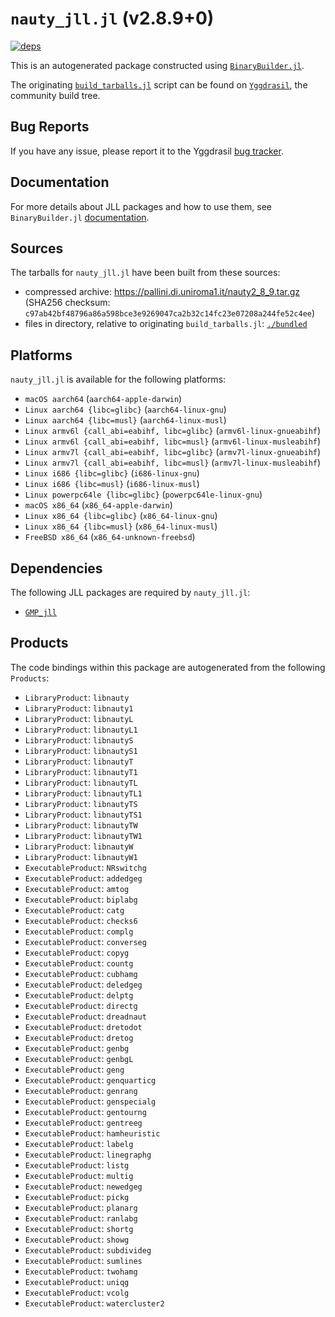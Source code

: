 # `nauty_jll.jl` (v2.8.9+0)

[![deps](https://juliahub.com/docs/nauty_jll/deps.svg)](https://juliahub.com/ui/Packages/General/nauty_jll/)

This is an autogenerated package constructed using [`BinaryBuilder.jl`](https://github.com/JuliaPackaging/BinaryBuilder.jl).

The originating [`build_tarballs.jl`](https://github.com/JuliaPackaging/Yggdrasil/blob/6ae3f380de6f78eb5627e70f39e3f3e24250f883/N/nauty/build_tarballs.jl) script can be found on [`Yggdrasil`](https://github.com/JuliaPackaging/Yggdrasil/), the community build tree.

## Bug Reports

If you have any issue, please report it to the Yggdrasil [bug tracker](https://github.com/JuliaPackaging/Yggdrasil/issues).

## Documentation

For more details about JLL packages and how to use them, see `BinaryBuilder.jl` [documentation](https://docs.binarybuilder.org/stable/jll/).

## Sources

The tarballs for `nauty_jll.jl` have been built from these sources:

* compressed archive: https://pallini.di.uniroma1.it/nauty2_8_9.tar.gz (SHA256 checksum: `c97ab42bf48796a86a598bce3e9269047ca2b32c14fc23e07208a244fe52c4ee`)
* files in directory, relative to originating `build_tarballs.jl`: [`./bundled`](https://github.com/JuliaPackaging/Yggdrasil/tree/6ae3f380de6f78eb5627e70f39e3f3e24250f883/N/nauty/bundled)

## Platforms

`nauty_jll.jl` is available for the following platforms:

* `macOS aarch64` (`aarch64-apple-darwin`)
* `Linux aarch64 {libc=glibc}` (`aarch64-linux-gnu`)
* `Linux aarch64 {libc=musl}` (`aarch64-linux-musl`)
* `Linux armv6l {call_abi=eabihf, libc=glibc}` (`armv6l-linux-gnueabihf`)
* `Linux armv6l {call_abi=eabihf, libc=musl}` (`armv6l-linux-musleabihf`)
* `Linux armv7l {call_abi=eabihf, libc=glibc}` (`armv7l-linux-gnueabihf`)
* `Linux armv7l {call_abi=eabihf, libc=musl}` (`armv7l-linux-musleabihf`)
* `Linux i686 {libc=glibc}` (`i686-linux-gnu`)
* `Linux i686 {libc=musl}` (`i686-linux-musl`)
* `Linux powerpc64le {libc=glibc}` (`powerpc64le-linux-gnu`)
* `macOS x86_64` (`x86_64-apple-darwin`)
* `Linux x86_64 {libc=glibc}` (`x86_64-linux-gnu`)
* `Linux x86_64 {libc=musl}` (`x86_64-linux-musl`)
* `FreeBSD x86_64` (`x86_64-unknown-freebsd`)

## Dependencies

The following JLL packages are required by `nauty_jll.jl`:

* [`GMP_jll`](https://github.com/JuliaBinaryWrappers/GMP_jll.jl)

## Products

The code bindings within this package are autogenerated from the following `Products`:

* `LibraryProduct`: `libnauty`
* `LibraryProduct`: `libnauty1`
* `LibraryProduct`: `libnautyL`
* `LibraryProduct`: `libnautyL1`
* `LibraryProduct`: `libnautyS`
* `LibraryProduct`: `libnautyS1`
* `LibraryProduct`: `libnautyT`
* `LibraryProduct`: `libnautyT1`
* `LibraryProduct`: `libnautyTL`
* `LibraryProduct`: `libnautyTL1`
* `LibraryProduct`: `libnautyTS`
* `LibraryProduct`: `libnautyTS1`
* `LibraryProduct`: `libnautyTW`
* `LibraryProduct`: `libnautyTW1`
* `LibraryProduct`: `libnautyW`
* `LibraryProduct`: `libnautyW1`
* `ExecutableProduct`: `NRswitchg`
* `ExecutableProduct`: `addedgeg`
* `ExecutableProduct`: `amtog`
* `ExecutableProduct`: `biplabg`
* `ExecutableProduct`: `catg`
* `ExecutableProduct`: `checks6`
* `ExecutableProduct`: `complg`
* `ExecutableProduct`: `converseg`
* `ExecutableProduct`: `copyg`
* `ExecutableProduct`: `countg`
* `ExecutableProduct`: `cubhamg`
* `ExecutableProduct`: `deledgeg`
* `ExecutableProduct`: `delptg`
* `ExecutableProduct`: `directg`
* `ExecutableProduct`: `dreadnaut`
* `ExecutableProduct`: `dretodot`
* `ExecutableProduct`: `dretog`
* `ExecutableProduct`: `genbg`
* `ExecutableProduct`: `genbgL`
* `ExecutableProduct`: `geng`
* `ExecutableProduct`: `genquarticg`
* `ExecutableProduct`: `genrang`
* `ExecutableProduct`: `genspecialg`
* `ExecutableProduct`: `gentourng`
* `ExecutableProduct`: `gentreeg`
* `ExecutableProduct`: `hamheuristic`
* `ExecutableProduct`: `labelg`
* `ExecutableProduct`: `linegraphg`
* `ExecutableProduct`: `listg`
* `ExecutableProduct`: `multig`
* `ExecutableProduct`: `newedgeg`
* `ExecutableProduct`: `pickg`
* `ExecutableProduct`: `planarg`
* `ExecutableProduct`: `ranlabg`
* `ExecutableProduct`: `shortg`
* `ExecutableProduct`: `showg`
* `ExecutableProduct`: `subdivideg`
* `ExecutableProduct`: `sumlines`
* `ExecutableProduct`: `twohamg`
* `ExecutableProduct`: `uniqg`
* `ExecutableProduct`: `vcolg`
* `ExecutableProduct`: `watercluster2`

